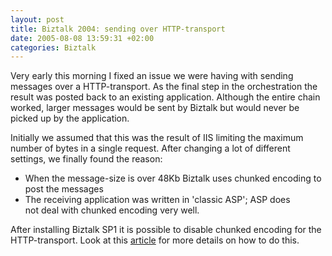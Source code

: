 ```yaml
---
layout: post
title: Biztalk 2004: sending over HTTP-transport
date: 2005-08-08 13:59:31 +02:00
categories: Biztalk
---
```

<P>Very early this morning I fixed an issue we were having with sending messages over a HTTP-transport. As the final step in the orchestration the result was posted back to an existing application. Although the entire chain worked, larger messages would be sent by Biztalk but would never be picked up by the application.</P>
<P>Initially we assumed that this was the result of IIS limiting the maximum number of bytes in a single request. After changing a lot of different settings, we finally found the reason:</P>
<UL>
<LI>When the message-size is over 48Kb Biztalk uses chunked encoding to post the messages</LI>
<LI>The receiving application was written in 'classic ASP'; ASP does not deal with chunked encoding very well.</LI></UL>
<P>After installing Biztalk SP1 it is possible to disable chunked encoding for the HTTP-transport. Look at this <A href="http://support.microsoft.com/default.aspx?scid=kb;en-us;839663">article</A> for more details on how to do this.</P>
